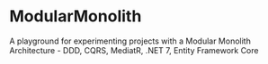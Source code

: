 # ModularMonolith
A playground for experimenting projects with a Modular Monolith Architecture - DDD, CQRS, MediatR, .NET 7, Entity Framework Core